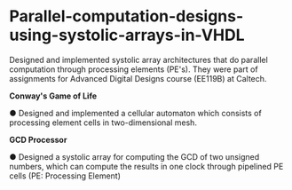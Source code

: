 # Parallel-computation-designs-using-systolic-arrays-in-VHDL
Designed and implemented systolic array architectures that do parallel computation through processing elements (PE's). They were part of assignments for Advanced Digital Designs course (EE119B) at Caltech.

**Conway's Game of Life**

●	Designed and implemented a cellular automaton which consists of processing element cells in two-dimensional mesh.

**GCD Processor**

●	Designed a systolic array for computing the GCD of two unsigned numbers, which can compute the results in one clock through pipelined PE cells (PE: Processing Element)
